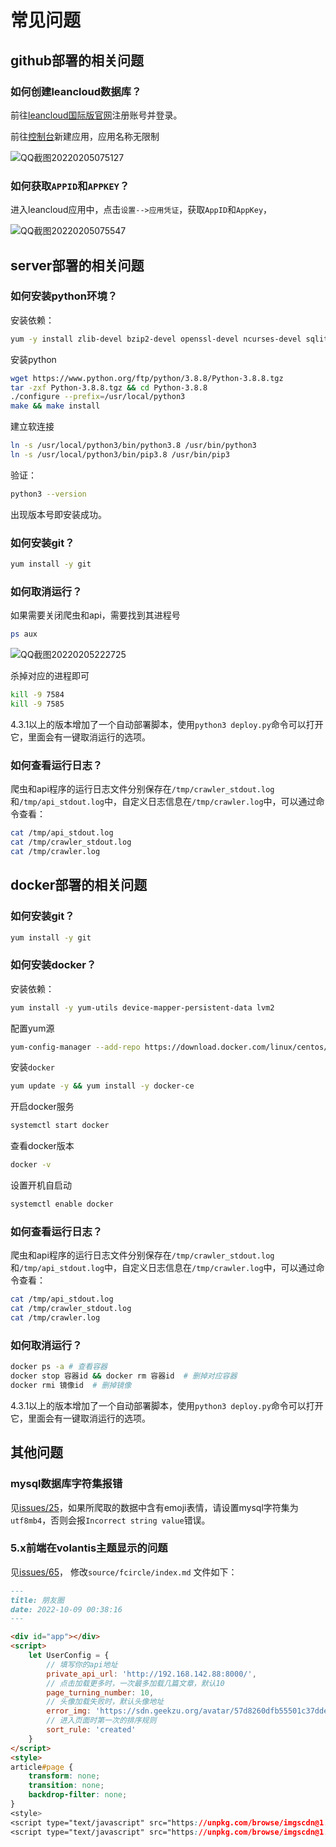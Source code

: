 # 常见问题

## github部署的相关问题

### 如何创建leancloud数据库？

前往[leancloud国际版官网](https://leancloud.app/)注册账号并登录。

前往[控制台](https://console.leancloud.app/apps)新建应用，应用名称无限制

![QQ截图20220205075127](QQ截图20220205075127.png)

### 如何获取`APPID`和`APPKEY`？

进入leancloud应用中，点击`设置-->应用凭证`，获取`AppID`和`AppKey`，

![QQ截图20220205075547](QQ截图20220205075547.png)

## server部署的相关问题

### 如何安装python环境？

安装依赖：

```bash
yum -y install zlib-devel bzip2-devel openssl-devel ncurses-devel sqlite-devel readline-devel tk-devel gdbm-devel db4-devel libpcap-devel xz-devel libffi-devel yum vim gcc
```

安装python

```bash
wget https://www.python.org/ftp/python/3.8.8/Python-3.8.8.tgz
tar -zxf Python-3.8.8.tgz && cd Python-3.8.8
./configure --prefix=/usr/local/python3
make && make install
```

建立软连接

```bash
ln -s /usr/local/python3/bin/python3.8 /usr/bin/python3
ln -s /usr/local/python3/bin/pip3.8 /usr/bin/pip3
```

验证：

```bash
python3 --version
```

出现版本号即安装成功。

### 如何安装git？

```bash
yum install -y git
```

### 如何取消运行？

如果需要关闭爬虫和api，需要找到其进程号

```bash
ps aux
```

![QQ截图20220205222725](QQ截图20220205222725.png)

杀掉对应的进程即可

```bash
kill -9 7584
kill -9 7585
```

4.3.1以上的版本增加了一个自动部署脚本，使用`python3 deploy.py`命令可以打开它，里面会有一键取消运行的选项。

### 如何查看运行日志？

爬虫和api程序的运行日志文件分别保存在`/tmp/crawler_stdout.log`和`/tmp/api_stdout.log`中，自定义日志信息在`/tmp/crawler.log`中，可以通过命令查看：

```bash
cat /tmp/api_stdout.log
cat /tmp/crawler_stdout.log
cat /tmp/crawler.log
```

## docker部署的相关问题

### 如何安装git？

```bash
yum install -y git
```

### 如何安装docker？

安装依赖：

```bash
yum install -y yum-utils device-mapper-persistent-data lvm2
```

配置yum源

```bash
yum-config-manager --add-repo https://download.docker.com/linux/centos/docker-ce.repo
```

安装`docker`

```bash
yum update -y && yum install -y docker-ce
```

开启docker服务

```bash
systemctl start docker
```

查看docker版本

```bash
docker -v
```

设置开机自启动

```bash
systemctl enable docker
```

### 如何查看运行日志？

爬虫和api程序的运行日志文件分别保存在`/tmp/crawler_stdout.log`和`/tmp/api_stdout.log`中，自定义日志信息在`/tmp/crawler.log`中，可以通过命令查看：

```bash
cat /tmp/api_stdout.log
cat /tmp/crawler_stdout.log
cat /tmp/crawler.log
```

### 如何取消运行？

```bash
docker ps -a # 查看容器
docker stop 容器id && docker rm 容器id  # 删掉对应容器
docker rmi 镜像id  # 删掉镜像
```

4.3.1以上的版本增加了一个自动部署脚本，使用`python3 deploy.py`命令可以打开它，里面会有一键取消运行的选项。

## 其他问题

### mysql数据库字符集报错

见[issues/25](https://github.com/Rock-Candy-Tea/hexo-circle-of-friends/issues/25)，如果所爬取的数据中含有emoji表情，请设置mysql字符集为`utf8mb4`，否则会报`Incorrect string value`错误。

### 5.x前端在volantis主题显示的问题

见[issues/65](https://github.com/Rock-Candy-Tea/hexo-circle-of-friends/issues/65)， 修改`source/fcircle/index.md` 文件如下：

```markdown
---
title: 朋友圈
date: 2022-10-09 00:38:16
---

<div id="app"></div>
<script>
    let UserConfig = {
        // 填写你的api地址
        private_api_url: 'http://192.168.142.88:8000/',
        // 点击加载更多时，一次最多加载几篇文章，默认10
        page_turning_number: 10,
        // 头像加载失败时，默认头像地址
        error_img: 'https://sdn.geekzu.org/avatar/57d8260dfb55501c37dde588e7c3852c',
        // 进入页面时第一次的排序规则
        sort_rule: 'created'
    }
</script>
<style>
article#page {
    transform: none;
    transition: none;
    backdrop-filter: none;
}
<style>
<script type="text/javascript" src="https://unpkg.com/browse/imgscdn@1.1.33/fcircle/app.min.js"></script>
<script type="text/javascript" src="https://unpkg.com/browse/imgscdn@1.1.33/fcircle/bundle.js"></script>
```







